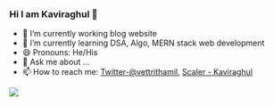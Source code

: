 ### Hi I am Kaviraghul 👋 


- 🔭 I’m currently working blog website
- 🌱 I’m currently learning DSA, Algo, MERN stack web development
- 😄 Pronouns: He/His
- 💬 Ask me about ...
- 📫 How to reach me: [Twitter-@vettrithamil](https://twitter.com/vettrithamil), [Scaler - Kaviraghul](https://www.scaler.com/academy/profile/7d0b40273c60/)
<!-- - ⚡ Fun fact: I am  -->

<img src = "https://github-readme-stats.vercel.app/api?username=Kaviraghul&&show_icons=true&title_color=f0ffff&icon_color=bb2acf&text_color=daf7dc&bg_color=151515">










<!-- - 🤔 I’m looking for help with ... -->
<!-- - 👯 I’m looking to collaborate on ...
 -->
